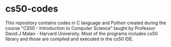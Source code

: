 # cs50-codes
This repository contains codes in C language and Python created during the course "CS50 - Introduction to Computer Science"
taught by Professor David J Malan - Harvard University.
Most of the programs includes cs50 library and those are compiled and executed in the cs50 IDE.
